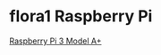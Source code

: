 # flora1 Raspberry Pi

[Raspberry Pi 3 Model A+](https://www.raspberrypi.org/products/raspberry-pi-3-model-a-plus/)
